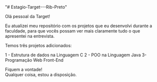 "# Estagio-Target---Rib-Preto" 

Olá pessoal da Target!

Eu atualizei meu repositório com os projetos que eu desenvolvi durante a faculdade, para que vocês possam ver mais claramente tudo o que apresentei na entrevista.

Temos três projetos adicionados:

1 - Estrutura de dados na Linguagem C
2 - POO na Linguagem Java
3- Programação Web Front-End


Fiquem a vontade!   
Qualquer coisa, estou a disposição.
